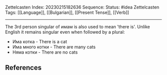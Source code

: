 Zettelcasten Index: 20230215182636
Sequence:
Status: #idea
Zettelcasten Tags: [[Language]], [[Bulgarian]], [[Present Tense]], [[Verb]]

---

The 3rd person singular of имам is also used to mean 'there is'. Unlike English it remains singular even when followed by a plural:
- Има котка - There is a cat
- Има много котки - There are many cats
- Няма котки - There are no cats

## References